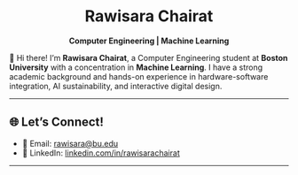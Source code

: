 <h1 align="center">Rawisara Chairat</h1>
<p align="center">
  <b>Computer Engineering | Machine Learning</b>
</p>

🌟 Hi there! I’m **Rawisara Chairat**, a Computer Engineering student at **Boston University** with a concentration in **Machine Learning**. I have a strong academic background and hands-on experience in hardware-software integration, AI sustainability, and interactive digital design.  

---

## 🌐 **Let’s Connect!**  
- 📧 Email: [rawisara@bu.edu](mailto:rawisara@bu.edu)  
- 🔗 LinkedIn: [linkedin.com/in/rawisarachairat](https://linkedin.com/in/rawisarachairat)  

---
